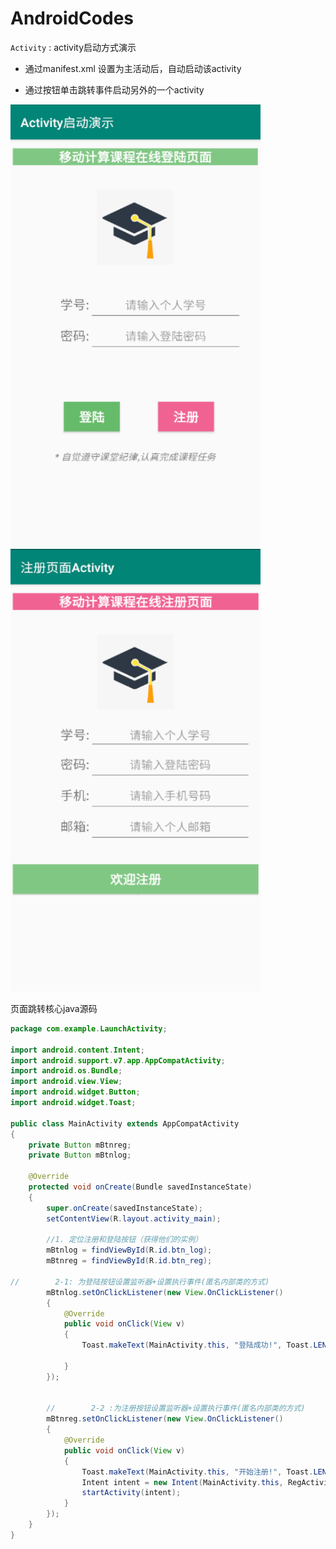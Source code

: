 # AndroidCodes

`Activity` :    activity启动方式演示 

* 通过manifest.xml 设置为主活动后，自动启动该activity
  
* 通过按钮单击跳转事件启动另外的一个activity

<img src="https://github.com/tsingke/AndroidCodes/blob/master/2_Activity/intent/LaunchActivity/MainActivity.png" width=400 height=708 />  <img src="https://github.com/tsingke/AndroidCodes/blob/master/2_Activity/intent/LaunchActivity/RegActivity.png" width=400 height=708 />   


页面跳转核心java源码

```java
package com.example.LaunchActivity;

import android.content.Intent;
import android.support.v7.app.AppCompatActivity;
import android.os.Bundle;
import android.view.View;
import android.widget.Button;
import android.widget.Toast;

public class MainActivity extends AppCompatActivity
{
    private Button mBtnreg;
    private Button mBtnlog;

    @Override
    protected void onCreate(Bundle savedInstanceState)
    {
        super.onCreate(savedInstanceState);
        setContentView(R.layout.activity_main);

        //1. 定位注册和登陆按钮（获得他们的实例）
        mBtnlog = findViewById(R.id.btn_log);
        mBtnreg = findViewById(R.id.btn_reg);

//        2-1: 为登陆按钮设置监听器+设置执行事件(匿名内部类的方式)
        mBtnlog.setOnClickListener(new View.OnClickListener()
        {
            @Override
            public void onClick(View v)
            {
                Toast.makeText(MainActivity.this, "登陆成功!", Toast.LENGTH_SHORT).show();

            }
        });


        //        2-2 :为注册按钮设置监听器+设置执行事件(匿名内部类的方式)
        mBtnreg.setOnClickListener(new View.OnClickListener()
        {
            @Override
            public void onClick(View v)
            {
                Toast.makeText(MainActivity.this, "开始注册!", Toast.LENGTH_SHORT).show();
                Intent intent = new Intent(MainActivity.this, RegActivity.class);
                startActivity(intent);
            }
        });
    }
}


```



